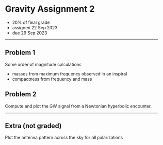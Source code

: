 # Gravity Assignment 2

  * 20% of final grade
  * assigned 22 Sep 2023
  * due 29 Sep 2023

---

## Problem 1

Some order of magnitude calculations

  * masses from maximum frequency observed in an inspiral
  * compactness from frequency and mass

## Problem 2

Compute and plot the GW signal from a Newtonian hyperbolic encounter.

---

## Extra (not graded)

Plot the antenna pattern across the sky for all polarizations
